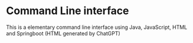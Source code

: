 # Command Line interface
  This is a elementary command line interface using Java, JavaScript, HTML and Springboot
  (HTML generated by ChatGPT)
